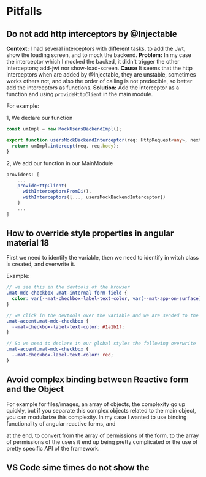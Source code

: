 # Pitfalls

## Do not add http interceptors by @Injectable

**Context:** I had several interceptors with different tasks, to add the Jwt, show
the loading screen, and to mock the backend.
**Problem:** In my case the interceptor which I mocked the backed, it didn't trigger
the other interceptors; add-jwt nor show-load-screen.
**Cause** It seems that the http interceptors when are added by @Injectable,
they are unstable, sometimes works others not, and also the order of calling
is not predecible, so better add the interceptors as functions.
**Solution:** Add the interceptor as a function and using `provideHttpClient` in
the main module.

For example:

1, We declare our function

```ts
const umImpl = new MockUsersBackendImpl();

export function usersMockBackendInterceptor(req: HttpRequest<any>, next: HttpHandlerFn ): Observable<HttpEvent<unknown>> {
  return umImpl.intercept(req, req.body);
}
```

2, We add our function in our MainModule

```ts
providers: [
    ...
    provideHttpClient(
      withInterceptorsFromDi(),
      withInterceptors([..., usersMockBackendInterceptor])
    )
    ...
]
```

## How to override style properties in angular material 18

First we need to identify the variable, then we need to identify in witch class
is created, and overwrite it.

Example:

```scss
// we see this in the devtools of the browser
.mat-mdc-checkbox .mat-internal-form-field {
  color: var(--mat-checkbox-label-text-color, var(--mat-app-on-surface));
}

// we click in the devtools over the variable and we are sended to the class where it was declared
.mat-accent.mat-mdc-checkbox {
  --mat-checkbox-label-text-color: #1a1b1f;
}

// So we need to declare in our global styles the following overwrite
.mat-accent.mat-mdc-checkbox {
  --mat-checkbox-label-text-color: red;
}
```

## Avoid complex binding between Reactive form and the Object

For example for files/images, an array of objects, the complexity go up quickly,
but if you separate this complex objects related to the main object, you can
modularize this complexity.
In my case I wanted to use binding functionality of angular reactive forms, and
<!-- users/internals/view/components/user-form/user-form.component.ts -->
at the end, to convert from the array of permissions of the form, to the array
of permissions of the users it end up being pretty complicated or the use 
of pretty specific API of the framework.

## VS Code sime times do not show the 